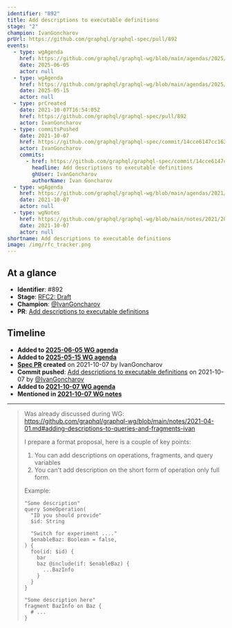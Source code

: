 ```yaml
---
identifier: "892"
title: Add descriptions to executable definitions
stage: "2"
champion: IvanGoncharov
prUrl: https://github.com/graphql/graphql-spec/pull/892
events:
  - type: wgAgenda
    href: https://github.com/graphql/graphql-wg/blob/main/agendas/2025/06-Jun/05-wg-primary.md
    date: 2025-06-05
    actor: null
  - type: wgAgenda
    href: https://github.com/graphql/graphql-wg/blob/main/agendas/2025/05-May/15-wg-secondary-eu.md
    date: 2025-05-15
    actor: null
  - type: prCreated
    date: 2021-10-07T16:54:05Z
    href: https://github.com/graphql/graphql-spec/pull/892
    actor: IvanGoncharov
  - type: commitsPushed
    date: 2021-10-07
    href: https://github.com/graphql/graphql-spec/commit/14cce6147cc1621dfa9c532ab979168c50a05bea
    actor: IvanGoncharov
    commits:
      - href: https://github.com/graphql/graphql-spec/commit/14cce6147cc1621dfa9c532ab979168c50a05bea
        headline: Add descriptions to executable definitions
        ghUser: IvanGoncharov
        authorName: Ivan Goncharov
  - type: wgAgenda
    href: https://github.com/graphql/graphql-wg/blob/main/agendas/2021/2021-10-07.md
    date: 2021-10-07
    actor: null
  - type: wgNotes
    href: https://github.com/graphql/graphql-wg/blob/main/notes/2021/2021-10-07.md
    date: 2021-10-07
    actor: null
shortname: Add descriptions to executable definitions
image: /img/rfc_tracker.png
---
```


## At a glance

- **Identifier**: #892
- **Stage**: [RFC2: Draft](https://github.com/graphql/graphql-spec/blob/main/CONTRIBUTING.md#stage-2-draft)
- **Champion**: [@IvanGoncharov](https://github.com/IvanGoncharov)
- **PR**: [Add descriptions to executable definitions](https://github.com/graphql/graphql-spec/pull/892)

<!-- BEGIN_CUSTOM_TEXT -->



<!-- END_CUSTOM_TEXT -->

## Timeline

- **Added to [2025-06-05 WG agenda](https://github.com/graphql/graphql-wg/blob/main/agendas/2025/06-Jun/05-wg-primary.md)**
- **Added to [2025-05-15 WG agenda](https://github.com/graphql/graphql-wg/blob/main/agendas/2025/05-May/15-wg-secondary-eu.md)**
- **[Spec PR](https://github.com/graphql/graphql-spec/pull/892) created** on 2021-10-07 by IvanGoncharov
- **Commit pushed**: [Add descriptions to executable definitions](https://github.com/graphql/graphql-spec/commit/14cce6147cc1621dfa9c532ab979168c50a05bea) on 2021-10-07 by [@IvanGoncharov](https://github.com/IvanGoncharov)
- **Added to [2021-10-07 WG agenda](https://github.com/graphql/graphql-wg/blob/main/agendas/2021/2021-10-07.md)**
- **Mentioned in [2021-10-07 WG notes](https://github.com/graphql/graphql-wg/blob/main/notes/2021/2021-10-07.md)**

<!-- VERBATIM -->

---

> Was already discussed during WG: https://github.com/graphql/graphql-wg/blob/main/notes/2021-04-01.md#adding-descriptions-to-queries-and-fragments-ivan
> 
> I prepare a format proposal, here is a couple of key points:
> 1. You can add descriptions on operations, fragments, and query variables
> 2. You can't add description on the short form of operation only full form.
> 
> Example:
> ```
> "Some description"
> query SomeOperation(
>   "ID you should provide"
>   $id: String
>   
>   "Switch for experiment ...."
>   $enableBaz: Boolean = false,
> ) {
>   foo(id: $id) {
>     bar
>     baz @include(if: $enableBaz) {
>       ...BazInfo
>     }
>   }
> }
> 
> "Some description here"
> fragment BazInfo on Baz {
>   # ...
> }
> ```
